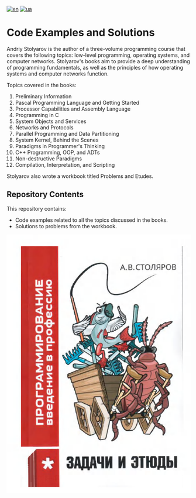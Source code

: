[![en](https://img.shields.io/badge/Language-English-red.svg)](https://github.com/MihaplAyMF/study/edit/main/prog/README.md)
[![ua](https://img.shields.io/badge/Language-Ukrainian-green.svg)](https://github.com/MihaplAyMF/study/edit/main/prog/README.ua.md)
# Code Examples and Solutions

Andriy Stolyarov is the author of a three-volume programming course that covers the following topics: low-level programming, operating systems, and computer networks. Stolyarov's books aim to provide a deep understanding of programming fundamentals, as well as the principles of how operating systems and computer networks function.<br>

Topics covered in the books:
1. Preliminary Information
2. Pascal Programming Language and Getting Started
3. Processor Capabilities and Assembly Language
4. Programming in C
5. System Objects and Services
6. Networks and Protocols
7. Parallel Programming and Data Partitioning
8. System Kernel, Behind the Scenes
9. Paradigms in Programmer's Thinking
10. C++ Programming, OOP, and ADTs
11. Non-destructive Paradigms
12. Compilation, Interpretation, and Scripting

Stolyarov also wrote a workbook titled Problems and Etudes.

## Repository Contents
This repository contains:
- Code examples related to all the topics discussed in the books.
- Solutions to problems from the workbook.

![image](https://github.com/MihaplAyMF/study/blob/main/prog/book_titile.png)
